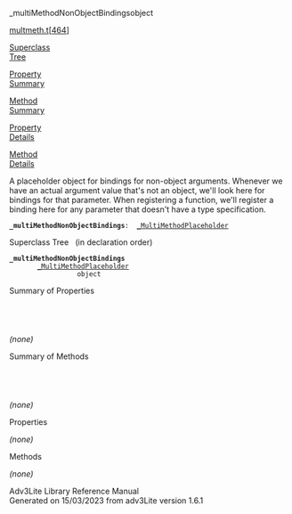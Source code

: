 ---
---
<span class="title">\_multiMethodNonObjectBindings</span><span class="type">object</span>

[multmeth.t](../file/multmeth.t.html)\[[464](../source/multmeth.t.html#464)\]

[Superclass  
Tree](#_SuperClassTree_)

[Property  
Summary](#_PropSummary_)

[Method  
Summary](#_MethodSummary_)

[Property  
Details](#_Properties_)

[Method  
Details](#_Methods_)

<div class="fdesc">

A placeholder object for bindings for non-object arguments. Whenever we
have an actual argument value that's not an object, we'll look here for
bindings for that parameter. When registering a function, we'll register
a binding here for any parameter that doesn't have a type specification.

**`_multiMethodNonObjectBindings`**` :   `[`_MultiMethodPlaceholder`](../object/_MultiMethodPlaceholder.html)

</div>

<span id="_SuperClassTree_"></span>

<div class="mjhd">

<span class="hdln">Superclass Tree</span>   (in declaration order)

</div>

**`_multiMethodNonObjectBindings`**  
`         `[`_MultiMethodPlaceholder`](../object/_MultiMethodPlaceholder.html)  
`                 object`  
<span id="_PropSummary_"></span>

<div class="mjhd">

<span class="hdln">Summary of Properties</span>  

</div>

` `

` `

*(none)* <span id="_MethodSummary_"></span>

<div class="mjhd">

<span class="hdln">Summary of Methods</span>  

</div>

` `

` `

*(none)* <span id="_Properties_"></span>

<div class="mjhd">

<span class="hdln">Properties</span>  

</div>

*(none)* <span id="_Methods_"></span>

<div class="mjhd">

<span class="hdln">Methods</span>  

</div>

*(none)*

<div class="ftr">

Adv3Lite Library Reference Manual  
Generated on 15/03/2023 from adv3Lite version 1.6.1

</div>
